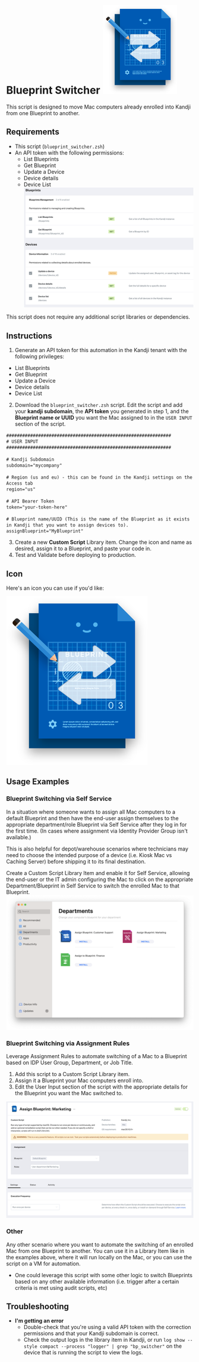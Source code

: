 # Blueprint Switcher <img src="images/blueprint_switcher.png" width="200"> 

This script is designed to move Mac computers already enrolled into Kandji from one Blueprint to another.

## Requirements
* This script (`blueprint_switcher.zsh`)
* An API token with the following permissions:
  * List Blueprints
  * Get Blueprint
  * Update a Device
  * Device details
  * Device List
  ![api permissions](images/api_permissions.png)

This script does not require any additional script libraries or dependencies.
  
## Instructions
1. Generate an API token for this automation in the Kandji tenant with the following privileges:
  * List Blueprints
  * Get Blueprint
  * Update a Device
  * Device details
  * Device List
2. Download the `blueprint_switcher.zsh` script. Edit the script and add your **kandji subdomain**, the **API token** you generated in step 1, and the **Blueprint name or UUID** you want the Mac assigned to in the `USER INPUT` section of the script.
```shell
##############################################################
# USER INPUT 
##############################################################

# Kandji Subdomain
subdomain="mycompany"

# Region (us and eu) - this can be found in the Kandji settings on the Access tab
region="us"

# API Bearer Token
token="your-token-here"

# Blueprint name/UUID (This is the name of the Blueprint as it exists in Kandji that you want to assign devices to).
assignBlueprint="MyBlueprint"
```
3. Create a new **Custom Script** Library item. Change the icon and name as desired, assign it to a Blueprint, and paste your code in.
4. Test and Validate before deploying to production.

## Icon
Here's an icon you can use if you'd like:

![blueprint_reassign](images/blueprint_switcher.png)

## Usage Examples

### Blueprint Switching via Self Service
In a situation where someone wants to assign all Mac computers to a default Blueprint and then have the end-user assign themselves to the appropriate department/role Blueprint via Self Service after they log in for the first time. (In cases where assignment via Identity Provider Group isn't available.)

This is also helpful for depot/warehouse scenarios where technicians may need to choose the intended purpose of a device (i.e. Kiosk Mac vs Caching Server) before shipping it to its final destination.

Create a Custom Script Library Item and enable it for Self Service, allowing the end-user or the IT admin configuring the Mac to click on the appropriate Department/Blueprint in Self Service to switch the enrolled Mac to that Blueprint.
![blueprint switching via Self Service app](images/bpswitcher_selfservice.png)

### Blueprint Switching via Assignment Rules
Leverage Assignment Rules to automate switching of a Mac to a Blueprint based on IDP User Group, Department, or Job Title.
1. Add this script to a Custom Script Library item.
2. Assign it a Blueprint your Mac computers enroll into.
3. Edit the User Input section of the script with the appropriate details for the Blueprint you want the Mac switched to.

![blueprintswitcher - assignmentrules](images/blueprint_assignmentrules.png)

### Other
Any other scenario where you want to automate the switching of an enrolled Mac from one Blueprint to another. You can use it in a Library Item like in the examples above, where it will run locally on the Mac, or you can use the script on a VM for automation.
* One could leverage this script with some other logic to switch Blueprints based on any other available information (i.e. trigger after a certain criteria is met using audit scripts, etc)

## Troubleshooting
* **I'm getting an error**
  * Double-check that you're using a valid API token with the correction permissions and that your Kandji subdomain is correct.
  * Check the output logs in the library item in Kandji, or run `log show --style compact --process "logger" | grep "bp_switcher"` on the device that is running the script to view the logs.
  
<!---
=================================================================
       (      (               (                     )       (     
   (   )\ )   )\ )  (  (      )\ )  *   )   (    ( /(       )\ )  
 ( )\ (()/(  (()/(  )\))(   '(()/(` )  /(   )\   )\()) (   (()/(  
 )((_) /(_))  /(_))((_)()\ )  /(_))( )(_))(((_) ((_)\  )\   /(_)) 
((_)_ (_))   (_))  _(())\_)()(_)) (_(_()) )\___  _((_)((_) (_))   
 | _ )| _ \  / __| \ \((_)/ /|_ _||_   _|((/ __|| || || __|| _ \  
 | _ \|  _/  \__ \  \ \/\/ /  | |   | |   | (__ | __ || _| |   /  
 |___/|_|    |___/   \_/\_/  |___|  |_|    \___||_||_||___||_|_\  
================================================================= 
-->
